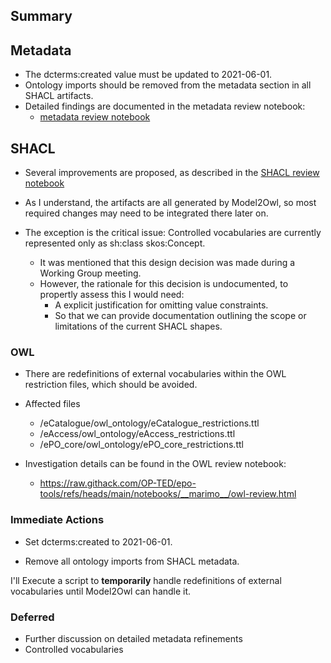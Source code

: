 ## Summary

## Metadata

- The dcterms:created value must be updated to 2021-06-01.
- Ontology imports should be removed from the metadata section in all SHACL artifacts.
- Detailed findings are documented in the metadata review notebook:
    - [metadata review notebook](https://raw.githack.com/OP-TED/epo-tools/refs/heads/main/notebooks/__marimo__/metadata-review.html)

## SHACL

- Several improvements are proposed, as described in
  the [SHACL review notebook](https://raw.githack.com/op-ted/epo-tools/refs/heads/main/notebooks/__marimo__/shacl-review.html)

- As I understand, the artifacts are all generated by Model2Owl, so most required changes may need to be integrated
  there later on.
- The exception is the critical issue: Controlled vocabularies are currently represented only as sh:class skos:Concept.
    - It was mentioned that this design decision was made during a Working Group meeting.
    - However, the rationale for this decision is undocumented, to propertly assess this I would need:
      - A explicit justification for omitting value constraints.
      - So that we can provide documentation outlining the scope or limitations of the current SHACL shapes.

### OWL

- There are redefinitions of external vocabularies within the OWL restriction files, which should be avoided.

- Affected files
    - /eCatalogue/owl_ontology/eCatalogue_restrictions.ttl
    - /eAccess/owl_ontology/eAccess_restrictions.ttl
    - /ePO_core/owl_ontology/ePO_core_restrictions.ttl
- Investigation details can be found in the OWL review notebook:
    - https://raw.githack.com/OP-TED/epo-tools/refs/heads/main/notebooks/__marimo__/owl-review.html

### Immediate Actions

- Set dcterms:created to 2021-06-01.

- Remove all ontology imports from SHACL metadata.

I'll Execute a script to **temporarily** handle redefinitions of external vocabularies until Model2Owl can handle it.

### Deferred

- Further discussion on detailed metadata refinements
- Controlled vocabularies
